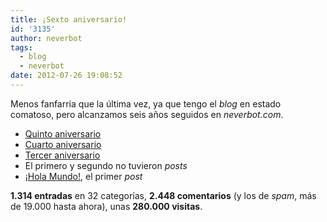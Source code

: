 ```yaml
---
title: ¡Sexto aniversario!
id: '3135'
author: neverbot
tags:
  - blog
  - neverbot
date: 2012-07-26 19:08:52
---
```


Menos fanfarria que la última vez, ya que tengo el _blog_ en estado comatoso, pero alcanzamos seis años seguidos en _neverbot.com_.

*   [Quinto aniversario](/quinto-aniversario/)
*   [Cuarto aniversario](/cuarto-aniversario-de-neverbot-com/)
*   [Tercer aniversario](/tercer-aniversario-del-blog/)
*   El primero y segundo no tuvieron _posts_
*   [¡Hola Mundo!](/hello-world/), el primer _post_  
    

**1.314 entradas** en 32 categorías, **2.448 comentarios** (y los de _spam_, más de 19.000 hasta ahora), unas **280.000 visitas**.